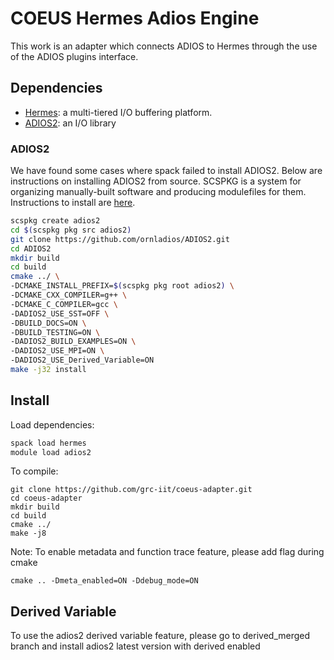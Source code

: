 # COEUS Hermes Adios Engine

This work is an adapter which connects ADIOS to Hermes through the use
of the ADIOS plugins interface.

## Dependencies

* [Hermes](https://github.com/HDFGroup/hermes): a multi-tiered I/O buffering platform.
* [ADIOS2](https://github.com/ornladios/ADIOS2): an I/O library

### ADIOS2

We have found some cases where spack failed to install ADIOS2. Below are
instructions on installing ADIOS2 from source. SCSPKG is a system for
organizing manually-built software and producing modulefiles for them.
Instructions to install are [here](https://grc.iit.edu/docs/hermes/building-hermes#optional-create-a-hermes-scspkg-repo).

```bash
scspkg create adios2
cd $(scspkg pkg src adios2)
git clone https://github.com/ornladios/ADIOS2.git
cd ADIOS2
mkdir build
cd build
cmake ../ \
-DCMAKE_INSTALL_PREFIX=$(scspkg pkg root adios2) \
-DCMAKE_CXX_COMPILER=g++ \
-DCMAKE_C_COMPILER=gcc \
-DADIOS2_USE_SST=OFF \
-DBUILD_DOCS=ON \
-DBUILD_TESTING=ON \
-DADIOS2_BUILD_EXAMPLES=ON \
-DADIOS2_USE_MPI=ON \
-DADIOS2_USE_Derived_Variable=ON
make -j32 install
```

## Install

Load dependencies:
```bash
spack load hermes
module load adios2
```

To compile:
```
git clone https://github.com/grc-iit/coeus-adapter.git
cd coeus-adapter
mkdir build
cd build
cmake ../
make -j8
```

Note:
To enable metadata and function trace feature, please add flag during cmake
```
cmake .. -Dmeta_enabled=ON -Ddebug_mode=ON
```

## Derived Variable
To use the adios2 derived variable feature, please go to derived_merged branch and install adios2 latest version with derived enabled
